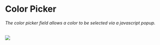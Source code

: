 # Color Picker

###### The color picker field allows a color to be selected via a javascript popup.

![](assets/color_picker.png)

